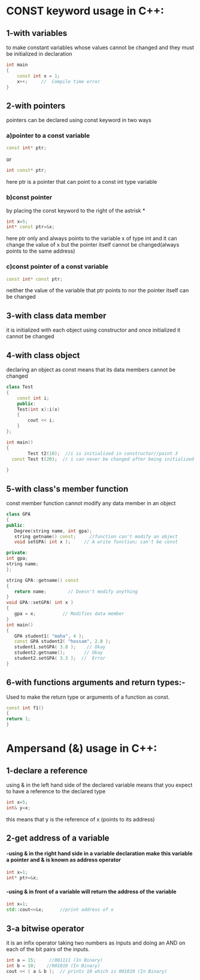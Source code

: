 # CONST keyword usage in C++:

## 1-with variables

to make constant variables whose values cannot be changed and they must be initialized in declaration 

~~~cpp  
int main
{
    const int x = 1;
    x++;     //  Compile time error   
}

~~~

## 2-with pointers 

pointers can be declared using const keyword in two ways
 
### a)pointer to a const variable

~~~cpp 
const int* ptr;
~~~
or
~~~cpp 
int const* ptr;
~~~
here ptr is a pointer that can point to a const int type variable 


### b)const pointer

by placing the const keyword to the right of the astrisk *

~~~cpp 
int x=5;
int* const ptr=&x;
~~~
here ptr only and always points to the variable x of type int and it can change the value of x but the pointer itself cannot be changed(always points to the same address)

### c)const pointer of a const variable 

~~~cpp 
const int* const ptr;
~~~
neither the value of the variable that ptr points to nor the pointer itself can be changed 


## 3-with class data member

it is initialized with each object using constructor and once initialized it cannot be changed


## 4-with class object

declaring an object as const means that its data members cannot be changed


~~~cpp 
class Test
{
    const int i;
    public:
    Test(int x):i(x)
    {
        cout << i;
    }
};

int main()
{        
        Test t2(10);  //i is initialized in constructor//point 3
  const Test t(20);  // i can never be changed after being initialized //point 4
   
} 

~~~

## 5-with class's member function

const member function cannot modify any data member in an object


~~~cpp 
class GPA
{
public:
   Degree(string name, int gpa);
   string getname() const;     //function can't modify an object
   void setGPA( int x );     // A write function; can't be const

private:
int gpa;
string name;
};

string GPA::getname() const
{
   return name;        // Doesn't modify anything
}
void GPA::setGPA( int x )
{
   gpa = x;          // Modifies data member
}
int main()
{
   GPA student1( "maha", 4 );
   const GPA student2( "hossam", 2.8 );
   student1.setGPA( 3.8 );    // Okay
   student2.getname();       // Okay
   student2.setGPA( 3.3 );  //  Error
}
~~~

## 6-with functions arguments and return types:-

Used to make the return type or arguments of a function as const.


~~~cpp 
const int f1()
{
return 1;
}

~~~

# Ampersand (&) usage in C++:


## 1-declare a reference
 
using & in the left hand side of the declared variable means that you expect to have a reference to the declared type


~~~cpp 
int x=5;
int& y=x;
~~~
this means that y is the reference of x (points to its address)

## 2-get address of a variable 

#### -using & in the right hand side in a variable declaration make this variable a pointer and & is known as address operator

~~~cpp 
int x=1;
int* ptr=&x;
~~~
#### -using & in front of a variable will return the address of the variable

~~~cpp 
int x=1;
std::cout<<&x;      //print address of x
~~~
## 3-a bitwise operator
it is an infix operator taking two numbers as inputs and doing an AND on each of the bit pairs of the inputs.


~~~cpp 
int a = 15;     //001111 (In Binary)
int b = 10;    //001010 (In Binary)
cout << ( a & b );  // prints 10 which is 001010 (In Binary)
~~~
